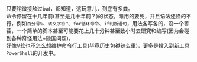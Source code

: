 

只要稍微接触过bat，都知道，这玩意儿，到底有多粪。<br>
命令停留在十几年前(甚至是几十年前？)的状态，难用的要死，并且语法还怪的不行，例如``百分号%``、``转义字符^``、``for循环命令``、``if判断语句``，用法各写各的，没一个善茬，一个简单的脚本甚至可能要花上几十分钟甚至数小时去研究和编写(因为会碰到各种奇怪用法+隐匿问题)。<br>
好像V软也不怎么想维护命令行工具(毕竟历史包袱辣么重)，更多是投入到新工具``PowerShell``的开发中。




